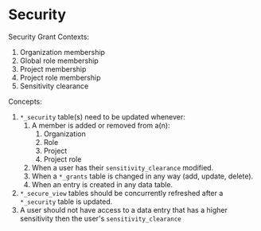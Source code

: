 # Security

Security Grant Contexts:
1. Organization membership
1. Global role membership
1. Project membership  
1. Project role membership
1. Sensitivity clearance

Concepts:
1. `*_security` table(s) need to be updated whenever:
    1. A member is added or removed from a(n):
        1. Organization
        1. Role
        1. Project
        1. Project role
    1. When a user has their `sensitivity_clearance` modified.
    1. When a `*_grants` table is changed in any way (add, update, delete).  
    1. When an entry is created in any data table.
1. `*_secure_view` tables should be concurrently refreshed after a `*_security` table is updated.  
1. A user should not have access to a data entry that has a higher sensitivity then the user's `sensitivity_clearance`